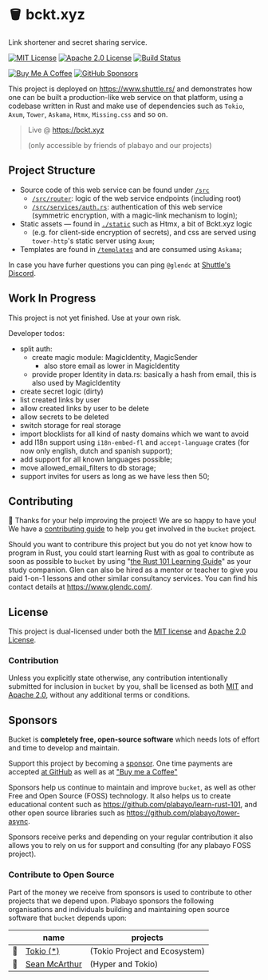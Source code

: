 # 🪣 bckt.xyz

Link shortener and secret sharing service.

[![MIT License][license-mit-badge]][license-mit-url]
[![Apache 2.0 License][license-apache-badge]][license-apache-url]
[![Build Status][actions-badge]][actions-url]

[![Buy Me A Coffee][bmac-badge]][bmac-url]
[![GitHub Sponsors][ghs-badge]][ghs-url]

This project is deployed on <https://www.shuttle.rs/> and demonstrates how
one can be built a production-like web service on that platform,
using a codebase written in Rust and make use of dependencies such as
`Tokio`, `Axum`, `Tower`, `Askama`, `Htmx`, `Missing.css` and so on.

> Live @ <https://bckt.xyz>
> 
> (only accessible by friends of plabayo and our projects)



[license-mit-badge]: https://img.shields.io/badge/license-MIT-blue.svg
[license-mit-url]: https://github.com/plabayo/bucket/blob/main/LICENSE-MIT
[license-apache-badge]: https://img.shields.io/badge/license-APACHE-blue.svg
[license-apache-url]: https://github.com/plabayo/bucket/blob/main/LICENSE-APACHE
[actions-badge]: https://github.com/plabayo/bucket/workflows/CI/badge.svg
[actions-url]: https://github.com/plabayo/bucket/actions?query=workflow%3ACI+branch%main

[bmac-badge]: https://img.shields.io/badge/Buy%20Me%20a%20Coffee-ffdd00?style=for-the-badge&logo=buy-me-a-coffee&logoColor=black
[bmac-url]: https://www.buymeacoffee.com/plabayo
[ghs-badge]: https://img.shields.io/badge/sponsor-30363D?style=for-the-badge&logo=GitHub-Sponsors&logoColor=#EA4AAA
[ghs-url]: https://github.com/sponsors/plabayo

## Project Structure

- Source code of this web service can be found under [`/src`](./src)
  - [`/src/router`](./src/router): logic of the web service endpoints (including root)
  - [`/src/services/auth.rs`](./src/services/auth.rs): authentication of this web service (symmetric encryption, with a magic-link mechanism to login);
- Static assets — found in [`./static`](./static) such as Htmx, a bit of Bckt.xyz logic
   - (e.g. for client-side encryption of secrets),
      and css are served using `tower-http`'s static server using `Axum`;
- Templates are found in [`/templates`](./templates) and are consumed using `Askama`;

In case you have furher questions you can ping `@glendc` at
[Shuttle's Discord](https://discord.gg/YDHm6Yz3).

## Work In Progress

This project is not yet finished. Use at your own risk.

Developer todos:

- split auth:
  - create magic module: MagicIdentity, MagicSender
    - also store email as lower in MagicIdentity
  - provide proper Identity in data.rs: basically a hash from email, this is also used by MagicIdentity
- create secret logic (dirty)
- list created links by user
- allow created links by user to be delete
- allow secrets to be deleted
- switch storage for real storage
- import blocklists for all kind of nasty domains which we want to avoid
- add l18n support using `i18n-embed-fl` and `accept-language` crates (for now only english, dutch and spanish support);
- add support for all known languages possible;
- move allowed_email_filters to db storage;
- support invites for users as long as we have less then 50;

## Contributing

🎈 Thanks for your help improving the project! We are so happy to have
you! We have a [contributing guide][contributing] to help you get involved in the
`bucket` project.

Should you want to contribure this project but you do not yet know how to program in Rust, you could start learning Rust with as goal to contribute as soon as possible to `bucket` by using "[the Rust 101 Learning Guide](https://rust-lang.guide/)" as your study companion. Glen can also be hired as a mentor or teacher to give you paid 1-on-1 lessons and other similar consultancy services. You can find his contact details at <https://www.glendc.com/>.

## License

This project is dual-licensed under both the [MIT license][mit-license] and [Apache 2.0 License][apache-license].

### Contribution

Unless you explicitly state otherwise, any contribution intentionally submitted
for inclusion in `bucket` by you, shall be licensed as both [MIT][mit-license] and [Apache 2.0][apache-license],
without any additional terms or conditions.

[contributing]: https://github.com/plabayo/bucket/blob/main/CONTRIBUTING.md
[mit-license]: https://github.com/plabayo/bucket/blob/main/LICENSE-MIT
[apache-license]: https://github.com/plabayo/bucket/blob/main/LICENSE-APACHE

## Sponsors

Bucket is **completely free, open-source software** which needs lots of effort and time to develop and maintain.

Support this project by becoming a [sponsor][ghs-url]. One time payments are accepted [at GitHub][ghs-url] as well as at ["Buy me a Coffee"][bmac-url]

Sponsors help us continue to maintain and improve `bucket`, as well as other
Free and Open Source (FOSS) technology. It also helps us to create
educational content such as <https://github.com/plabayo/learn-rust-101>,
and other open source libraries such as <https://github.com/plabayo/tower-async>.

Sponsors receive perks and depending on your regular contribution it also
allows you to rely on us for support and consulting (for any plabayo FOSS project).

### Contribute to Open Source

Part of the money we receive from sponsors is used to contribute to other projects
that we depend upon. Plabayo sponsors the following organisations and individuals
building and maintaining open source software that `bucket` depends upon:

| | name | projects |
| - | - | - |
| 💌 | [Tokio (*)](https://github.com/tokio-rs) | (Tokio Project and Ecosystem)
| 💌 | [Sean McArthur](https://github.com/seanmonstar) | (Hyper and Tokio)
